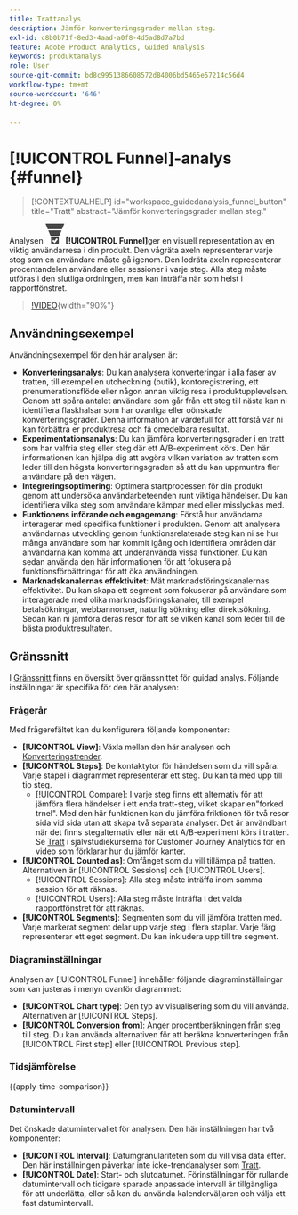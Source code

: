 ```yaml
---
title: Trattanalys
description: Jämför konverteringsgrader mellan steg.
exl-id: c8b0b71f-8ed3-4aad-a0f8-4d5ad8d7a7bd
feature: Adobe Product Analytics, Guided Analysis
keywords: produktanalys
role: User
source-git-commit: bd8c9951386608572d84006bd5465e57214c56d4
workflow-type: tm+mt
source-wordcount: '646'
ht-degree: 0%

---
```


# [!UICONTROL Funnel]-analys {#funnel}

<!-- markdownlint-disable MD034 -->

>[!CONTEXTUALHELP]
>id="workspace_guidedanalysis_funnel_button"
>title="Tratt"
>abstract="Jämför konverteringsgrader mellan steg."

<!-- markdownlint-enable MD034 -->

Analysen ![ConversionTrnel &#x200B;](/help/assets/icons/ConversionFunnel.svg)**[!UICONTROL Funnel]**&#x200B;ger en visuell representation av en viktig användarresa i din produkt. Den vågräta axeln representerar varje steg som en användare måste gå igenom. Den lodräta axeln representerar procentandelen användare eller sessioner i varje steg. Alla steg måste utföras i den slutliga ordningen, men kan inträffa när som helst i rapportfönstret.

>[!VIDEO](https://video.tv.adobe.com/v/3432443/?quality=12&learn=on&captions=swe){width="90%"}

## Användningsexempel

Användningsexempel för den här analysen är:

* **Konverteringsanalys**: Du kan analysera konverteringar i alla faser av tratten, till exempel en utcheckning (butik), kontoregistrering, ett prenumerationsflöde eller någon annan viktig resa i produktupplevelsen. Genom att spåra antalet användare som går från ett steg till nästa kan ni identifiera flaskhalsar som har ovanliga eller oönskade konverteringsgrader. Denna information är värdefull för att förstå var ni kan förbättra er produktresa och få omedelbara resultat.
* **Experimentationsanalys**: Du kan jämföra konverteringsgrader i en tratt som har valfria steg eller steg där ett A/B-experiment körs. Den här informationen kan hjälpa dig att avgöra vilken variation av tratten som leder till den högsta konverteringsgraden så att du kan uppmuntra fler användare på den vägen.
* **Integreringsoptimering**: Optimera startprocessen för din produkt genom att undersöka användarbeteenden runt viktiga händelser. Du kan identifiera vilka steg som användare kämpar med eller misslyckas med.
* **Funktionens införande och engagemang**: Förstå hur användarna interagerar med specifika funktioner i produkten. Genom att analysera användarnas utveckling genom funktionsrelaterade steg kan ni se hur många användare som har kommit igång och identifiera områden där användarna kan komma att underanvända vissa funktioner. Du kan sedan använda den här informationen för att fokusera på funktionsförbättringar för att öka användningen.
* **Marknadskanalernas effektivitet**: Mät marknadsföringskanalernas effektivitet. Du kan skapa ett segment som fokuserar på användare som interagerade med olika marknadsföringskanaler, till exempel betalsökningar, webbannonser, naturlig sökning eller direktsökning. Sedan kan ni jämföra deras resor för att se vilken kanal som leder till de bästa produktresultaten.

## Gränssnitt

I [Gränssnitt](../overview.md#interface) finns en översikt över gränssnittet för guidad analys. Följande inställningar är specifika för den här analysen:

### Frågerår

Med frågerefältet kan du konfigurera följande komponenter:

* **[!UICONTROL View]**: Växla mellan den här analysen och [Konverteringstrender](conversion-trends.md).
* **[!UICONTROL Steps]**: De kontaktytor för händelsen som du vill spåra. Varje stapel i diagrammet representerar ett steg. Du kan ta med upp till tio steg.
   * [!UICONTROL Compare]: I varje steg finns ett alternativ för att jämföra flera händelser i ett enda tratt-steg, vilket skapar en&quot;forked trnel&quot;. Med den här funktionen kan du jämföra friktionen för två resor sida vid sida utan att skapa två separata analyser. Det är användbart när det finns stegalternativ eller när ett A/B-experiment körs i tratten. Se [Tratt](https://experienceleague.adobe.com/sv/docs/customer-journey-analytics-learn/tutorials/guided-analysis/funnel) i självstudiekurserna för Customer Journey Analytics för en video som förklarar hur du jämför kanter.
* **[!UICONTROL Counted as]**: Omfånget som du vill tillämpa på tratten. Alternativen är [!UICONTROL Sessions] och [!UICONTROL Users].
   * [!UICONTROL Sessions]: Alla steg måste inträffa inom samma session för att räknas.
   * [!UICONTROL Users]: Alla steg måste inträffa i det valda rapportfönstret för att räknas.
* **[!UICONTROL Segments]**: Segmenten som du vill jämföra tratten med. Varje markerat segment delar upp varje steg i flera staplar. Varje färg representerar ett eget segment. Du kan inkludera upp till tre segment.

### Diagraminställningar

Analysen av [!UICONTROL Funnel] innehåller följande diagraminställningar som kan justeras i menyn ovanför diagrammet:

* **[!UICONTROL Chart type]**: Den typ av visualisering som du vill använda. Alternativen är [!UICONTROL Steps].
* **[!UICONTROL Conversion from]**: Anger procentberäkningen från steg till steg. Du kan använda alternativen för att beräkna konverteringen från [!UICONTROL First step] eller [!UICONTROL Previous step].

### Tidsjämförelse

{{apply-time-comparison}}



### Datumintervall

Det önskade datumintervallet för analysen. Den här inställningen har två komponenter:

* **[!UICONTROL Interval]**: Datumgranulariteten som du vill visa data efter. Den här inställningen påverkar inte icke-trendanalyser som [Tratt](funnel.md).
* **[!UICONTROL Date]**: Start- och slutdatumet. Förinställningar för rullande datumintervall och tidigare sparade anpassade intervall är tillgängliga för att underlätta, eller så kan du använda kalenderväljaren och välja ett fast datumintervall.

<!--
## Example

See below for an example of the analysis.

![Funnel time compare](../assets/funnel-compare.png)

-->
